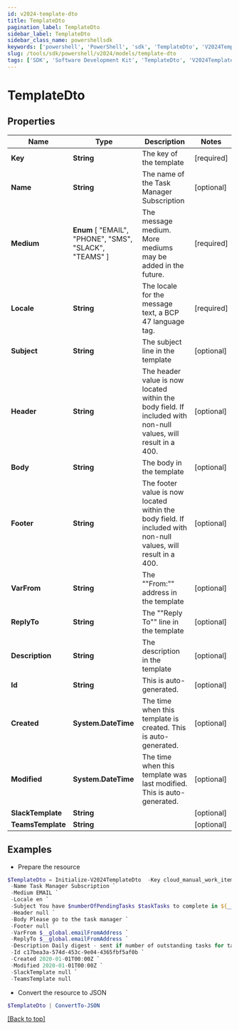 ```yaml
---
id: v2024-template-dto
title: TemplateDto
pagination_label: TemplateDto
sidebar_label: TemplateDto
sidebar_class_name: powershellsdk
keywords: ['powershell', 'PowerShell', 'sdk', 'TemplateDto', 'V2024TemplateDto']
slug: /tools/sdk/powershell/v2024/models/template-dto
tags: ['SDK', 'Software Development Kit', 'TemplateDto', 'V2024TemplateDto']
---
```


# TemplateDto

## Properties

| Name | Type | Description | Notes |
| --- | --- | --- | --- |
| **Key** | **String** | The key of the template | [required] |
| **Name** | **String** | The name of the Task Manager Subscription | [optional] |
| **Medium** | **Enum** [ "EMAIL", "PHONE", "SMS", "SLACK", "TEAMS" ] | The message medium. More mediums may be added in the future. | [required] |
| **Locale** | **String** | The locale for the message text, a BCP 47 language tag. | [required] |
| **Subject** | **String** | The subject line in the template | [optional] |
| **Header** | **String** | The header value is now located within the body field. If included with non-null values, will result in a 400. | [optional] |
| **Body** | **String** | The body in the template | [optional] |
| **Footer** | **String** | The footer value is now located within the body field. If included with non-null values, will result in a 400. | [optional] |
| **VarFrom** | **String** | The ""From:"" address in the template | [optional] |
| **ReplyTo** | **String** | The ""Reply To"" line in the template | [optional] |
| **Description** | **String** | The description in the template | [optional] |
| **Id** | **String** | This is auto-generated. | [optional] |
| **Created** | **System.DateTime** | The time when this template is created. This is auto-generated. | [optional] |
| **Modified** | **System.DateTime** | The time when this template was last modified. This is auto-generated. | [optional] |
| **SlackTemplate** | **String** |  | [optional] |
| **TeamsTemplate** | **String** |  | [optional] |

## Examples

- Prepare the resource

```powershell
$TemplateDto = Initialize-V2024TemplateDto  -Key cloud_manual_work_item_summary `
 -Name Task Manager Subscription `
 -Medium EMAIL `
 -Locale en `
 -Subject You have $numberOfPendingTasks $taskTasks to complete in ${__global.productName}. `
 -Header null `
 -Body Please go to the task manager `
 -Footer null `
 -VarFrom $__global.emailFromAddress `
 -ReplyTo $__global.emailFromAddress `
 -Description Daily digest - sent if number of outstanding tasks for task owner > 0 `
 -Id c17bea3a-574d-453c-9e04-4365fbf5af0b `
 -Created 2020-01-01T00:00Z `
 -Modified 2020-01-01T00:00Z `
 -SlackTemplate null `
 -TeamsTemplate null
```

- Convert the resource to JSON

```powershell
$TemplateDto | ConvertTo-JSON
```

[[Back to top]](#)
